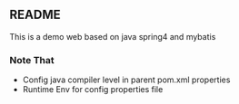 ## README
This is a demo web based on java spring4 and mybatis
<br>
### Note That
* Config java compiler level in parent pom.xml properties
* Runtime Env for config properties file

